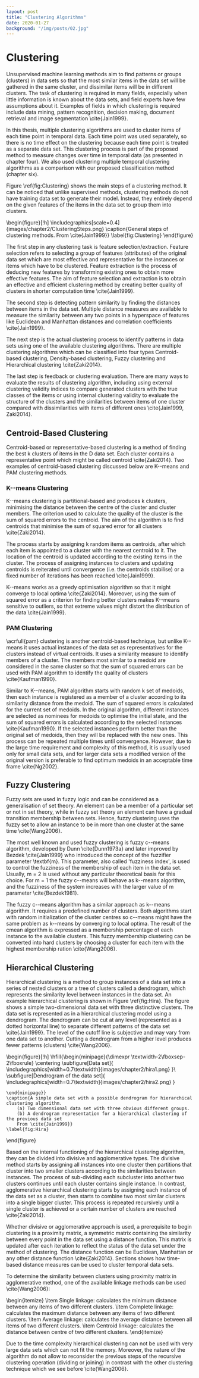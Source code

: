 ```yaml
---
layout: post
title: "Clustering Algorithms"
date: 2020-01-27
background: "/img/posts/02.jpg"
---
```


# Clustering

Unsupervised machine learning methods aim to find patterns or groups (clusters) in data sets so that the most similar items in the data set will be gathered in the same cluster, and dissimilar items will be in different clusters. The task of clustering is required in many fields, especially when little information is known about the data sets, and field experts have few assumptions about it. Examples of fields in which clustering is required include data mining, pattern recognition, decision making, document retrieval and image segmentation \cite{Jain1999}.

In this thesis, multiple clustering algorithms are used to cluster items of each time point in temporal data. Each time point was used separately, so there is no time effect on the clustering because each time point is treated as a separate data set. This clustering process is part of the proposed method to measure changes over time in temporal data (as presented in chapter four). We also used clustering multiple temporal clustering algorithms as a comparison with our proposed classification method (chapter six).

Figure \ref{fig:Clustering} shows the main steps of a clustering method. It can be noticed that unlike supervised methods, clustering methods do not have training data set to generate their model. Instead, they entirely depend on the given features of the items in the data set to group them into clusters.

\begin{figure}[!h]
\includegraphics[scale=0.4]{images/chapter2/ClusteringSteps.png}
\caption{General steps of clustering methods. From \cite{Jain1999}}
\label{fig:Clustering}
\end{figure}

The first step in any clustering task is feature selection/extraction. Feature selection refers to selecting a group of features (attributes) of the original data set which are most effective and representative for the instances or items which have to be clustered. Feature extraction is the process of deducing new features by transforming existing ones to obtain more effective features. The aim of feature selection and extraction is to obtain an effective and efficient clustering method by creating better quality of clusters in shorter computation time \cite{Jain1999}.

The second step is detecting pattern similarity by finding the distances between items in the data set. Multiple distance measures are available to measure the similarity between any two points in a hyperspace of features like Euclidean and Manhattan distances and correlation coefficients \cite{Jain1999}.

The next step is the actual clustering process to identify patterns in data sets using one of the available clustering algorithms. There are multiple clustering algorithms which can be classified into four types Centroid-based clustering, Density-based clustering, Fuzzy clustering and Hierarchical clustering \cite{Zaki2014}.

The last step is feedback or clustering evaluation. There are many ways to evaluate the results of clustering algorithm, including using external clustering validity indices to compare generated clusters with the true classes of the items or using internal clustering validity to evaluate the structure of the clusters and the similarities between items of one cluster compared with dissimilarities with items of different ones \cite{Jain1999, Zaki2014}.

## Centroid-Based Clustering

Centroid-based or representative-based clustering is a method of finding the best k clusters of items in the D data set. Each cluster contains a representative point which might be called centroid \cite{Zaki2014}. Two examples of centroid-based clustering discussed below are K--means and PAM clustering methods.

### K--means Clustering

K--means clustering is partitional-based and produces k clusters, minimising the distance between the centre of the cluster and cluster members. The criterion used to calculate the quality of the cluster is the sum of squared errors to the centroid. The aim of the algorithm is to find centroids that minimise the sum of squared error for all clusters \cite{Zaki2014}.

The process starts by assigning k random items as centroids, after which each item is appointed to a cluster with the nearest centroid to it. The location of the centroid is updated according to the existing items in the cluster. The process of assigning instances to clusters and updating centroids is reiterated until convergence (i.e. the centroids stabilise) or a fixed number of iterations has been reached \cite{Jain1999}.

K--means works as a greedy optimisation algorithm so that it might converge to local optima \cite{Zaki2014}. Moreover, using the sum of squared error as a criterion for finding better clusters makes K--means sensitive to outliers, so that extreme values might distort the distribution of the data \cite{Jain1999}.

### PAM Clustering

\acrfull{pam} clustering is another centroid-based technique, but unlike K--means it uses actual instances of the data set as representatives for the clusters instead of virtual centroids. It uses a similarity measure to identify members of a cluster. The members most similar to a medoid are considered in the same cluster so that the sum of squared errors can be used with PAM algorithm to identify the quality of clusters \cite{Kaufman1990}.

Similar to K--means, PAM algorithm starts with random k set of medoids, then each instance is registered as a member of a cluster according to its similarity distance from the medoid. The sum of squared errors is calculated for the current set of medoids. In the original algorithm, different instances are selected as nominees for medoids to optimise the initial state, and the sum of squared errors is calculated according to the selected instances \cite{Kaufman1990}. If the selected instances perform better than the original set of medoids, then they will be replaced with the new ones. This process can be repeated multiple times until convergence. However, due to the large time requirement and complexity of this method, it is usually used only for small data sets, and for larger data sets a modified version of the original version is preferable to find optimum medoids in an acceptable time frame \cite{Ng2002}.

## Fuzzy Clustering

Fuzzy sets are used in fuzzy logic and can be considered as a generalisation of set theory. An element can be a member of a particular set or not in set theory, while in fuzzy set theory an element can have a gradual transition membership between sets. Hence, fuzzy clustering uses the fuzzy set to allow an instance to be in more than one cluster at the same time \cite{Wang2006}.

The most well known and used fuzzy clustering is fuzzy c--means algorithm, developed by Dunn \cite{Dunn1973a} and later improved by Bezdek \cite{Jain1999} who introduced the concept of the fuzzifier parameter \textbf{m}. This parameter, also called 'fuzziness index', is used to control the fuzziness of the membership of each item in the data set. Usually, m = 2 is used without any particular theoretical basis for this choice. For m = 1 the fuzzy c--means will behave as k--means algorithm, and the fuzziness of the system increases with the larger value of m parameter \cite{Bezdek1981}.

The fuzzy c--means algorithm has a similar approach as k--means algorithm. It requires a predefined number of clusters. Both algorithms start with random initialization of the cluster centres so c--means might have the same problem as k--means by converging to local optima. The result of the cmean algorithm is expressed as a membership percentage of each instance to the available clusters. This fuzzy membership clustering can be converted into hard clusters by choosing a cluster for each item with the highest membership ration \cite{Wang2006}.

## Hierarchical Clustering

Hierarchical clustering is a method to group instances of a data set into a series of nested clusters or a tree of clusters called a dendrogram, which represents the similarity level between instances in the data set. An example hierarchical clustering is shown in Figure \ref{fig:Hira}. The figure shows a simple two-dimensional data set with three distinctive clusters. The data set is represented as in a hierarchical clustering model using a dendrogram. The dendrogram can be cut at any level (represented as a dotted horizontal line) to separate different patterns of the data set \cite{Jain1999}. The level of the cutoff line is subjective and may vary from one data set to another. Cutting a dendrogram from a higher level produces fewer patterns (clusters) \cite{Wang2006}.

\begin{figure}[!h]
\hfill{\begin{minipage}{\dimexpr \textwidth-2\fboxsep-2\fboxrule}
\centering
\subfigure[Data set]{
\includegraphics[width=0.7\textwidth]{images/chapter2/hira1.png}
}\\
\subfigure[Dendrogram of the data set]{
\includegraphics[width=0.7\textwidth]{images/chapter2/hira2.png}
}

    \end{minipage}}
    \caption{A simple data set with a possible dendrogram for hierarchical clustering algorithm.
        (a) Two dimensional data set with three obvious different groups.
        (b) A dendrogram representation for a hierarchical clustering of the previous data set
        From \cite{Jain1999}}
    \label{fig:Hira}

\end{figure}

Based on the internal functioning of the hierarchical clustering algorithm, they can be divided into divisive and agglomerative types. The divisive method starts by assigning all instances into one cluster then partitions that cluster into two smaller clusters according to the similarities between instances. The process of sub-dividing each subcluster into another two clusters continues until each cluster contains single instance. In contrast, agglomerative hierarchical clustering starts by assigning each instance of the data set as a cluster, then starts to combine two most similar clusters into a single bigger cluster. This process is repeated recursively until a single cluster is achieved or a certain number of clusters are reached \cite{Zaki2014}.

Whether divisive or agglomerative approach is used, a prerequisite to begin clustering is a proximity matrix, a symmetric matrix containing the similarity between every point in the data set using a distance function. This matrix is updated after each iteration to reflect the status of the data set under the method of clustering. The distance function can be Euclidean, Manhattan or any other distance function \cite{Zaki2014}. Sections shows how time-based distance measures can be used to cluster temporal data sets.

To determine the similarity between clusters using proximity matrix in agglomerative method, one of the available linkage methods can be used \cite{Wang2006}:

\begin{itemize}
\item Single linkage: calculates the minimum distance between any items of two different clusters.
\item Complete linkage: calculates the maximum distance between any items of two different clusters.
\item Average linkage: calculates the average distance between all items of two different clusters.
\item Centroid linkage: calculates the distance between centre of two different clusters.
\end{itemize}

Due to the time complexity hierarchical clustering can not be used with very large data sets which can not fit the memory. Moreover, the nature of the algorithm do not allow to reconsider the previous steps of the recursive clustering operation (dividing or joining) in contrast with the other clustering technique which we see before \cite{Wang2006}.
